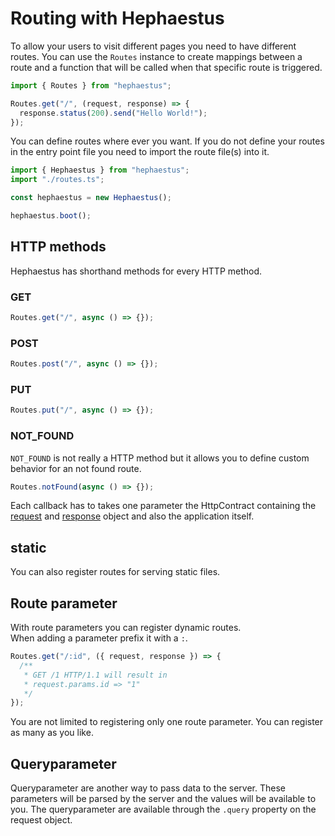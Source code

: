# Routing with Hephaestus

To allow your users to visit different pages you need to have different routes.
You can use the `Routes` instance to create mappings between a route and
a function that will be called when that specific route is triggered.

```ts
import { Routes } from "hephaestus";

Routes.get("/", (request, response) => {
  response.status(200).send("Hello World!");
});
```

You can define routes where ever you want. If you do not define your routes in
the entry point file you need to import the route file(s) into it.

```ts
import { Hephaestus } from "hephaestus";
import "./routes.ts";

const hephaestus = new Hephaestus();

hephaestus.boot();
```

## HTTP methods

Hephaestus has shorthand methods for every HTTP method.

### GET

```ts
Routes.get("/", async () => {});
```

### POST

```ts
Routes.post("/", async () => {});
```

### PUT

```ts
Routes.put("/", async () => {});
```

### NOT_FOUND

`NOT_FOUND` is not really a HTTP method but it allows you to define custom
behavior for an not found route.

```ts
Routes.notFound(async () => {});
```

Each callback has to takes one parameter the HttpContract containing the
[request](https://github.com/Palladium02/hephaestus/blob/main/docs/requests.md)
and [response](https://github.com/Palladium02/hephaestus/blob/main/docs/response.md) object and
also the application itself.

## static

You can also register routes for serving static files.

## Route parameter

With route parameters you can register dynamic routes.
<br>
When adding a parameter prefix it with a `:`.

```ts
Routes.get("/:id", ({ request, response }) => {
  /**
   * GET /1 HTTP/1.1 will result in
   * request.params.id => "1"
   */
});
```

You are not limited to registering only one route parameter. You can register
as many as you like.

## Queryparameter

Queryparameter are another way to pass data to the server. These parameters will
be parsed by the server and the values will be available to you.
The queryparameter are available through the `.query` property on the request
object.
